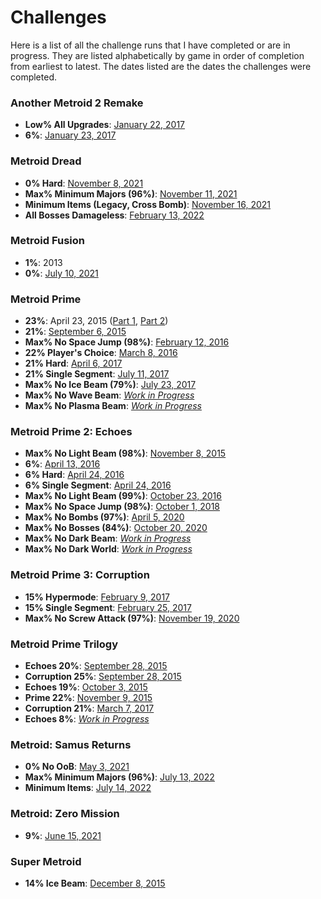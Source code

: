 # Challenges

Here is a list of all the challenge runs that I have completed or are in progress. They are listed alphabetically by game in order of completion from earliest to latest. The dates listed are the dates the challenges were completed.

### Another Metroid 2 Remake
- **Low% All Upgrades**: [January 22, 2017](https://www.youtube.com/watch?v=GwNWoHh9D5U)
- **6%**: [January 23, 2017](https://www.youtube.com/playlist?list=PLCCGt8Wxb02FJA0KJ6bEmOBkhfNEyMAq2)

### Metroid Dread
- **0% Hard**: [November 8, 2021](https://www.twitch.tv/videos/1204670452)
- **Max% Minimum Majors (96%)**: [November 11, 2021](https://www.youtube.com/watch?v=xurkqSIpEOw)
- **Minimum Items (Legacy, Cross Bomb)**: [November 16, 2021](https://www.youtube.com/watch?v=o6QBmZTbDLI)
- **All Bosses Damageless**: [February 13, 2022](https://www.youtube.com/watch?v=DlUK5RqbmiI)

### Metroid Fusion
- **1%**: 2013
- **0%**: [July 10, 2021](https://www.youtube.com/watch?v=9ElnBzqqiKM)

### Metroid Prime
- **23%**: April 23, 2015 ([Part 1](https://www.twitch.tv/videos/44402049), [Part 2](https://www.twitch.tv/videos/44401780))
- **21%**: [September 6, 2015](https://www.youtube.com/playlist?list=PLCCGt8Wxb02HhbPN5edL54n8iYHypElAR)
- **Max% No Space Jump (98%)**: [February 12, 2016](https://www.youtube.com/playlist?list=PLCCGt8Wxb02GPfdV2XcMVMrxBwXKtuWlr)
- **22% Player's Choice**: [March 8, 2016](https://www.youtube.com/playlist?list=PLCCGt8Wxb02GJfCmzve7Ir_A4_3dFtOff)
- **21% Hard**: [April 6, 2017](https://www.youtube.com/playlist?list=PLCCGt8Wxb02HlP98HyCoTunSi6YKzAGep)
- **21% Single Segment**: [July 11, 2017](https://www.youtube.com/watch?v=jm0cUwXIfP0)
- **Max% No Ice Beam (79%)**: [July 23, 2017](https://www.youtube.com/playlist?list=PLCCGt8Wxb02FvCuocLYa3EztgeHqYLDGK)
- **Max% No Wave Beam**: *[Work in Progress](https://www.youtube.com/playlist?list=PLCCGt8Wxb02EqGM7lzGC5AVRuvKyiCTGE)*
- **Max% No Plasma Beam**: *[Work in Progress](https://www.youtube.com/playlist?list=PLCCGt8Wxb02Fdh-r7Jb94wIpyaExALWHW)*

### Metroid Prime 2: Echoes
- **Max% No Light Beam (98%)**: [November 8, 2015](https://www.youtube.com/playlist?list=PLCCGt8Wxb02FcrpbNv2gJri4k4OXI5sEU)
- **6%**: [April 13, 2016](https://www.youtube.com/playlist?list=PLCCGt8Wxb02HJOCr0Z4ndVUwZULktbAQz)
- **6% Hard**: [April 24, 2016](https://www.youtube.com/playlist?list=PLCCGt8Wxb02HCnBGACK1Iqz86bhCDpcDQ)
- **6% Single Segment**: [April 24, 2016](https://www.youtube.com/watch?v=82irI-g9bPQ)
- **Max% No Light Beam (99%)**: [October 23, 2016](https://www.youtube.com/playlist?list=PLCCGt8Wxb02FqJavGSbXJXb0mP7LfTFTi)
- **Max% No Space Jump (98%)**: [October 1, 2018](https://www.youtube.com/playlist?list=PLCCGt8Wxb02G6HWUpVBnpIU5miJFc2qqI)
- **Max% No Bombs (97%)**: [April 5, 2020](https://www.youtube.com/playlist?list=PLCCGt8Wxb02HPdyrpezP-VA3bvS3kFThf)
- **Max% No Bosses (84%)**: [October 20, 2020](https://www.youtube.com/playlist?list=PLCCGt8Wxb02G9WGEyUXFlwVjW7orCMlyo)
- **Max% No Dark Beam**: *[Work in Progress](https://www.youtube.com/playlist?list=PLCCGt8Wxb02GPOjYLb9U0cAjmyPTJLZV7)*
- **Max% No Dark World**: *[Work in Progress](https://www.youtube.com/playlist?list=PLCCGt8Wxb02Eb5DGWSuGkVzMFutQ4UXzg)*

### Metroid Prime 3: Corruption
- **15% Hypermode**: [February 9, 2017](https://www.youtube.com/playlist?list=PLCCGt8Wxb02GDqo2d4si7FrzNbO2DhiLJ)
- **15% Single Segment**: [February 25, 2017](https://www.youtube.com/watch?v=Xv9n0Hdpyvk)
- **Max% No Screw Attack (97%)**: [November 19, 2020](https://www.youtube.com/playlist?list=PLCCGt8Wxb02GT9jAK5_tGVUgmOGSvCQG2)

### Metroid Prime Trilogy
- **Echoes 20%**: [September 28, 2015](https://www.youtube.com/playlist?list=PLCCGt8Wxb02FogRVMNwngOy5vF5rUpvtU)
- **Corruption 25%**: [September 28, 2015](https://youtu.be/iLtJPwtZsp8)
- **Echoes 19%**: [October 3, 2015](https://www.youtube.com/playlist?list=PLCCGt8Wxb02GandrI0KXe0hFjcV4-Of-a)
- **Prime 22%**: [November 9, 2015](https://www.youtube.com/playlist?list=PLCCGt8Wxb02GcXfS4L3xGdqAHJkljA4Ec)
- **Corruption 21%**: [March 7, 2017](https://www.youtube.com/watch?v=3q_Qw1dE8dY)
- **Echoes 8%**: *[Work in Progress](https://www.youtube.com/playlist?list=PLCCGt8Wxb02H8cyyG_w-fowNEWt8c0r0R)*

### Metroid: Samus Returns
- **0% No OoB**: [May 3, 2021](https://twitter.com/Dyceron/status/1389391398722473984)
- **Max% Minimum Majors (96%)**: [July 13, 2022](https://www.youtube.com/playlist?list=PLCCGt8Wxb02GPVSYFr7Ce5PslOf7BhJoM)
- **Minimum Items**: [July 14, 2022](https://www.youtube.com/playlist?list=PLCCGt8Wxb02FrP_Kfr_d7YYzFa-FQDlXU)

### Metroid: Zero Mission
- **9%**: [June 15, 2021](https://twitter.com/Dyceron/status/1404986098175156224)

### Super Metroid
- **14% Ice Beam**: [December 8, 2015](https://www.youtube.com/watch?v=HDmNMzSVvx8)
